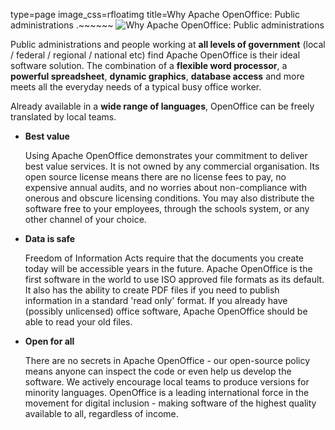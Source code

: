 type=page
image_css=rfloatimg
title=Why Apache OpenOffice: Public administrations
.~~~~~~
![Why Apache OpenOffice: Public administrations](/why/images/why_gov.png)

Public administrations and people working at **all levels of government** (local / federal / regional / national etc) find Apache OpenOffice is their ideal software solution. The combination of a **flexible word processor**, a **powerful spreadsheet**, **dynamic graphics**, **database access** and more meets all the everyday needs of a typical busy office worker.

Already available in a **wide range of languages**, OpenOffice can be freely translated by local teams.

  - **Best value**

    Using Apache OpenOffice demonstrates your commitment to deliver best value services. It is not owned by any commercial organisation. Its open source license means there are no license fees to pay, no expensive annual audits, and no worries about non-compliance with onerous and obscure licensing conditions. You may also distribute the software free to your employees, through the schools system, or any other channel of your choice.

  - **Data is safe**

    Freedom of Information Acts require that the documents you create today will be accessible years in the future. Apache OpenOffice is the first software in the world to use ISO approved file formats as its default. It also has the ability to create PDF files if you need to publish information in a standard 'read only' format. If you already have (possibly unlicensed) office software, Apache OpenOffice should be able to read your old files.

  - **Open for all**

    There are no secrets in Apache OpenOffice - our open-source policy means anyone can inspect the code or even help us develop the software. We actively encourage local teams to produce versions for minority languages. OpenOffice is a leading international force in the movement for digital inclusion - making software of the highest quality available to all, regardless of income.
